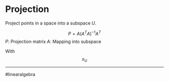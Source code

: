 # Projection
Project points in a space into a subspace $U$.

$$
P = A(A^{T}A)^{-1}A^{T}
$$
$P$: Projection matrix
$A$: Mapping into subspace

With 
$$
x_U
$$




---
#linearalgebra